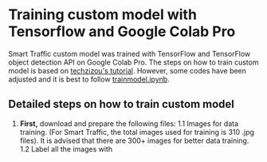 # Training custom model with Tensorflow and Google Colab Pro

Smart Traffic custom model was trained with TensorFlow and TensorFlow object detection API on Google Colab Pro. The steps on how to train custom model is based on [techzizou's tutorial](https://medium.com/geekculture/training-a-model-for-custom-object-detection-using-tensorflow-1-x-on-google-colab-564d3e62e9ef). However, some codes have been adjusted and it is best to follow [trainmodel.ipynb]().

## Detailed steps on how to train custom model

1. **First,** download and prepare the following files:
1.1 Images for data training. (For Smart Traffic, the total images used for training is 310 .jpg files). It is advised that there are 300+ images for better data training.
1.2 Label all the images with  
